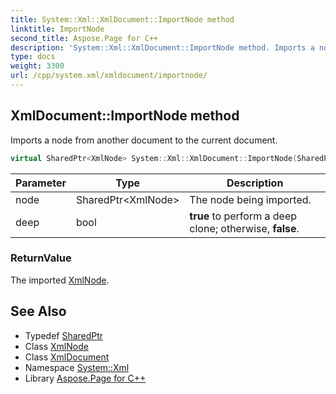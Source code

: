 ```yaml
---
title: System::Xml::XmlDocument::ImportNode method
linktitle: ImportNode
second_title: Aspose.Page for C++
description: 'System::Xml::XmlDocument::ImportNode method. Imports a node from another document to the current document in C++.'
type: docs
weight: 3300
url: /cpp/system.xml/xmldocument/importnode/
---
```

## XmlDocument::ImportNode method


Imports a node from another document to the current document.

```cpp
virtual SharedPtr<XmlNode> System::Xml::XmlDocument::ImportNode(SharedPtr<XmlNode> node, bool deep)
```


| Parameter | Type | Description |
| --- | --- | --- |
| node | SharedPtr\<XmlNode\> | The node being imported. |
| deep | bool | **true** to perform a deep clone; otherwise, **false**. |

### ReturnValue

The imported [XmlNode](../../xmlnode/).

## See Also

* Typedef [SharedPtr](../../../system/sharedptr/)
* Class [XmlNode](../../xmlnode/)
* Class [XmlDocument](../)
* Namespace [System::Xml](../../)
* Library [Aspose.Page for C++](../../../)
